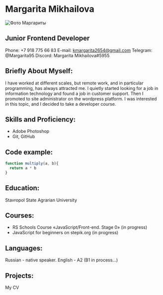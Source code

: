 # Margarita Mikhailova
![Фото Маргариты](/DSC_0106.JPG)

## Junior Frontend Developer

Phone: +7 918 775 66 83
E-mail: kmargarita2654@gmail.com
Telegram: @Margarita95
Discord: Margarita Mikhailova#5955

## Briefly About Myself:
I have worked at different scales, but remote work, and in particular programming, has always attracted me. I quietly started looking for a job in information technology and found a job in customer support. Then I promoted to site administrator on the wordpress platform. I was interested in this topic, and I decided to take a developer course.

## Skills and Proficiency:
-    Adobe Photoshop
-    Git, GitHub

## Code example:
```javascript
function multiply(a, b){
  return a * b
}
```

## Education:
Stavropol State Agrarian University

## Courses:
* RS Schools Course «JavaScript/Front-end. Stage 0» (in progress)
* JavaScript for beginners on stepik.org (in progress)

## Languages:
Russian - native speaker.
English - A2 (B1 in process…)

## Projects:
My CV     

